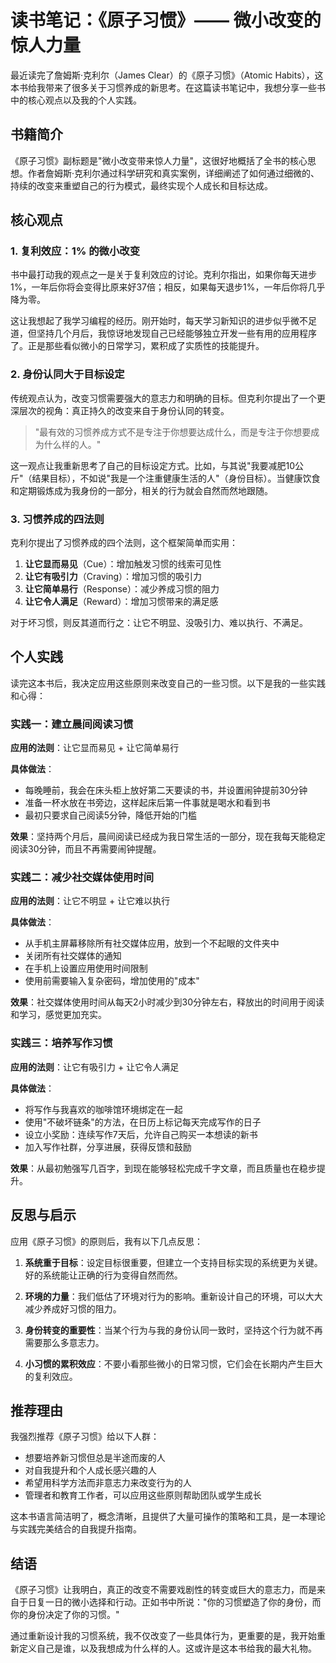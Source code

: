 # 读书笔记：《原子习惯》—— 微小改变的惊人力量

最近读完了詹姆斯·克利尔（James Clear）的《原子习惯》（Atomic Habits），这本书给我带来了很多关于习惯养成的新思考。在这篇读书笔记中，我想分享一些书中的核心观点以及我的个人实践。

## 书籍简介

《原子习惯》副标题是"微小改变带来惊人力量"，这很好地概括了全书的核心思想。作者詹姆斯·克利尔通过科学研究和真实案例，详细阐述了如何通过细微的、持续的改变来重塑自己的行为模式，最终实现个人成长和目标达成。

## 核心观点

### 1. 复利效应：1% 的微小改变

书中最打动我的观点之一是关于复利效应的讨论。克利尔指出，如果你每天进步1%，一年后你将会变得比原来好37倍；相反，如果每天退步1%，一年后你将几乎降为零。

这让我想起了我学习编程的经历。刚开始时，每天学习新知识的进步似乎微不足道，但坚持几个月后，我惊讶地发现自己已经能够独立开发一些有用的应用程序了。正是那些看似微小的日常学习，累积成了实质性的技能提升。

### 2. 身份认同大于目标设定

传统观点认为，改变习惯需要强大的意志力和明确的目标。但克利尔提出了一个更深层次的视角：真正持久的改变来自于身份认同的转变。

> "最有效的习惯养成方式不是专注于你想要达成什么，而是专注于你想要成为什么样的人。"

这一观点让我重新思考了自己的目标设定方式。比如，与其说"我要减肥10公斤"（结果目标），不如说"我是一个注重健康生活的人"（身份目标）。当健康饮食和定期锻炼成为我身份的一部分，相关的行为就会自然而然地跟随。

### 3. 习惯养成的四法则

克利尔提出了习惯养成的四个法则，这个框架简单而实用：

1. **让它显而易见**（Cue）：增加触发习惯的线索可见性
2. **让它有吸引力**（Craving）：增加习惯的吸引力
3. **让它简单易行**（Response）：减少养成习惯的阻力
4. **让它令人满足**（Reward）：增加习惯带来的满足感

对于坏习惯，则反其道而行之：让它不明显、没吸引力、难以执行、不满足。

## 个人实践

读完这本书后，我决定应用这些原则来改变自己的一些习惯。以下是我的一些实践和心得：

### 实践一：建立晨间阅读习惯

**应用的法则**：让它显而易见 + 让它简单易行

**具体做法**：
- 每晚睡前，我会在床头柜上放好第二天要读的书，并设置闹钟提前30分钟
- 准备一杯水放在书旁边，这样起床后第一件事就是喝水和看到书
- 最初只要求自己阅读5分钟，降低开始的门槛

**效果**：坚持两个月后，晨间阅读已经成为我日常生活的一部分，现在我每天能稳定阅读30分钟，而且不再需要闹钟提醒。

### 实践二：减少社交媒体使用时间

**应用的法则**：让它不明显 + 让它难以执行

**具体做法**：
- 从手机主屏幕移除所有社交媒体应用，放到一个不起眼的文件夹中
- 关闭所有社交媒体的通知
- 在手机上设置应用使用时间限制
- 使用前需要输入复杂密码，增加使用的"成本"

**效果**：社交媒体使用时间从每天2小时减少到30分钟左右，释放出的时间用于阅读和学习，感觉更加充实。

### 实践三：培养写作习惯

**应用的法则**：让它有吸引力 + 让它令人满足

**具体做法**：
- 将写作与我喜欢的咖啡馆环境绑定在一起
- 使用"不破坏链条"的方法，在日历上标记每天完成写作的日子
- 设立小奖励：连续写作7天后，允许自己购买一本想读的新书
- 加入写作社群，分享进展，获得反馈和鼓励

**效果**：从最初勉强写几百字，到现在能够轻松完成千字文章，而且质量也在稳步提升。

## 反思与启示

应用《原子习惯》的原则后，我有以下几点反思：

1. **系统重于目标**：设定目标很重要，但建立一个支持目标实现的系统更为关键。好的系统能让正确的行为变得自然而然。

2. **环境的力量**：我们低估了环境对行为的影响。重新设计自己的环境，可以大大减少养成好习惯的阻力。

3. **身份转变的重要性**：当某个行为与我的身份认同一致时，坚持这个行为就不再需要那么多意志力。

4. **小习惯的累积效应**：不要小看那些微小的日常习惯，它们会在长期内产生巨大的复利效应。

## 推荐理由

我强烈推荐《原子习惯》给以下人群：

- 想要培养新习惯但总是半途而废的人
- 对自我提升和个人成长感兴趣的人
- 希望用科学方法而非意志力来改变行为的人
- 管理者和教育工作者，可以应用这些原则帮助团队或学生成长

这本书语言简洁明了，概念清晰，且提供了大量可操作的策略和工具，是一本理论与实践完美结合的自我提升指南。

## 结语

《原子习惯》让我明白，真正的改变不需要戏剧性的转变或巨大的意志力，而是来自于日复一日的微小选择和行动。正如书中所说："你的习惯塑造了你的身份，而你的身份决定了你的习惯。"

通过重新设计我的习惯系统，我不仅改变了一些具体行为，更重要的是，我开始重新定义自己是谁，以及我想成为什么样的人。这或许是这本书给我的最大礼物。
